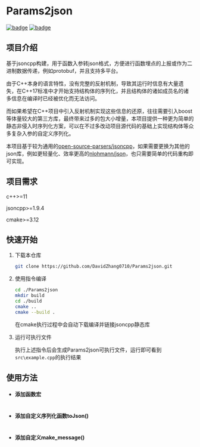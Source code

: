 # Params2json
[![badge](https://img.shields.io/badge/license-MIT-blue)](https://github.com/DavidZhang0710/Params2json/blob/main/LICENSE)
[![badge](https://img.shields.io/badge/Gmail-D14836?style=for-the-badge&logo=gmail&logoColor=white)](z1516157451@gmail.com)
## 项目介绍
基于jsoncpp构建，用于函数入参转json格式，方便进行函数埋点的上报或作为二进制数据传递，例如protobuf，并且支持多平台。

由于C++本身的语言特性，没有完整的反射机制，导致其运行时信息有大量遗失，在C++17标准中才开始支持结构体的序列化，并且结构体的诸如成员名的诸多信息在编译时已经被优化而无法访问。

而如果希望在C++项目中引入反射机制实现这些信息的还原，往往需要引入boost等体量较大的第三方库，最终带来过多的包大小增量，本项目提供一种更为简单的静态非侵入时序列化方案，可以在不过多改动项目源代码的基础上实现结构体等众多复杂入参的自定义序列化。

本项目基于较为通用的[open-source-parsers/jsoncpp](https://github.com/open-source-parsers/jsoncpp)，如果需要更换为其他的json库，例如更轻量化、效率更高的[nlohmann/json](https://github.com/nlohmann/json)，也只需要简单的代码重构即可实现。

## 项目需求
c++>=11

jsoncpp>=1.9.4

cmake>=3.12

## 快速开始

1. 下载本仓库

   ```bash
   git clone https://github.com/DavidZhang0710/Params2json.git
   ```

2. 使用指令编译

   ```bash
   cd ./Params2json
   mkdir build
   cd ./build
   cmake ..
   cmake --build .
   ```

   在cmake执行过程中会自动下载编译并链接jsoncpp静态库

3. 
   运行可执行文件

   执行上述指令后会生成Params2json可执行文件，运行即可看到`src\example.cpp`的执行结果

## 使用方法
- #### 添加函数宏

  ```c++
  
  ```

  

- #### 添加自定义序列化函数toJson()

  ```
  
  ```

  

- #### 添加自定义make_message()

  ```
  
  ```

  
